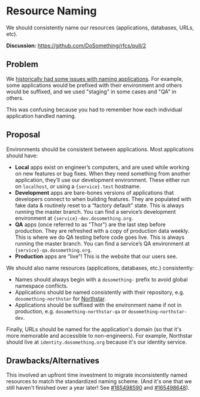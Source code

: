 
# Resource Naming

We should consistently name our resources (applications, databases, URLs, etc).

**Discussion:** https://github.com/DoSomething/rfcs/pull/2

## Problem

We [historically had some issues with naming applications](https://github.com/DoSomething/internal/issues/366). For example, some applications would be prefixed with their environment and others would be suffixed, and we used "staging" in some cases and "QA" in others.

This was confusing because you had to remember how each individual application handled naming.

## Proposal

Environments should be consistent between applications. Most applications should have:

- **Local** apps exist on engineer’s computers, and are used while working on new features or bug fixes. When they need something from another application, they’ll use our development environment. These either run on `localhost`, or using a `{service}.test` hostname.
- **Development** apps are bare-bones versions of applications that developers connect to when building features. They are populated with fake data & routinely reset to a “factory default” state. This is always running the master branch. You can find a service’s development environment at `{service}-dev.dosomething.org`.
- **QA** apps (once referred to as "Thor") are the last step before production. They are refreshed with a copy of production data weekly. This is where we do QA testing before code goes live. This is always running the master branch. You can find a service’s QA environment at `{service}-qa.dosomething.org`.
- **Production** apps are “live”! This is the website that our users see.

We should also name resources (applications, databases, etc.) consistently:

- Names should always begin with a `dosomething-` prefix to avoid global namespace conflicts.
- Applications should be named consistently with their repository, e.g. `dosomething-northstar` for [Northstar](https://github.com/DoSomething/northstar).
- Applications should be suffixed with the environment name if not in production, e.g. `dosomething-northstar-qa` or `dosomething-northstar-dev`.

Finally, URLs should be named for the application's domain (so that it's more memorable and accessible to non-engineers). For example, Northstar should live at `identity.dosomething.org` because it's our identity service.

## Drawbacks/Alternatives

This involved an upfront time investment to migrate inconsistently named resources to match the standardized naming scheme. (And it's one that we still haven't finished over a year later! See [#165498590](https://www.pivotaltracker.com/story/show/165498590) and [#165498648](https://www.pivotaltracker.com/story/show/165498648)).

